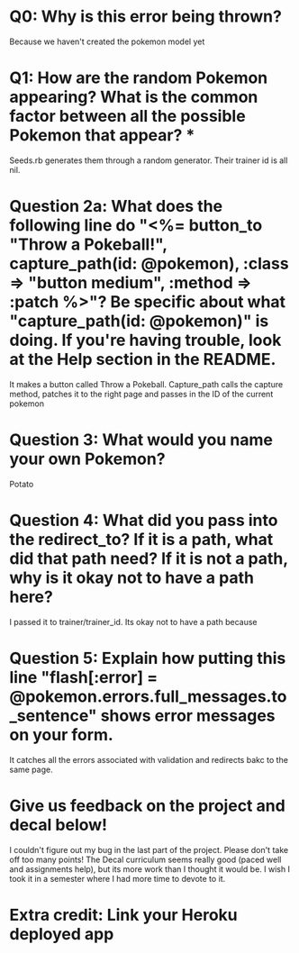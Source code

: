 # Q0: Why is this error being thrown?
Because we haven't created the pokemon model yet
# Q1: How are the random Pokemon appearing? What is the common factor between all the possible Pokemon that appear? *
Seeds.rb generates them through a random generator. Their trainer id is all nil. 

# Question 2a: What does the following line do "<%= button_to "Throw a Pokeball!", capture_path(id: @pokemon), :class => "button medium", :method => :patch %>"? Be specific about what "capture_path(id: @pokemon)" is doing. If you're having trouble, look at the Help section in the README.
It makes a button called Throw a Pokeball. Capture_path calls the capture method, patches it to the right page and passes in the ID of the current pokemon
# Question 3: What would you name your own Pokemon?
Potato
# Question 4: What did you pass into the redirect_to? If it is a path, what did that path need? If it is not a path, why is it okay not to have a path here?

I passed it to trainer/trainer_id. Its okay not to have a path because 

# Question 5: Explain how putting this line "flash[:error] = @pokemon.errors.full_messages.to_sentence" shows error messages on your form.
It catches all the errors associated with validation and redirects bakc to the same page. 

# Give us feedback on the project and decal below!

I couldn't figure out my bug in the last part of the project. Please don't take off too many points! The Decal curriculum seems really good (paced well and assignments help), but its more work than I thought it would be. I wish I took it in a semester where I had more time to devote to it. 

# Extra credit: Link your Heroku deployed app
